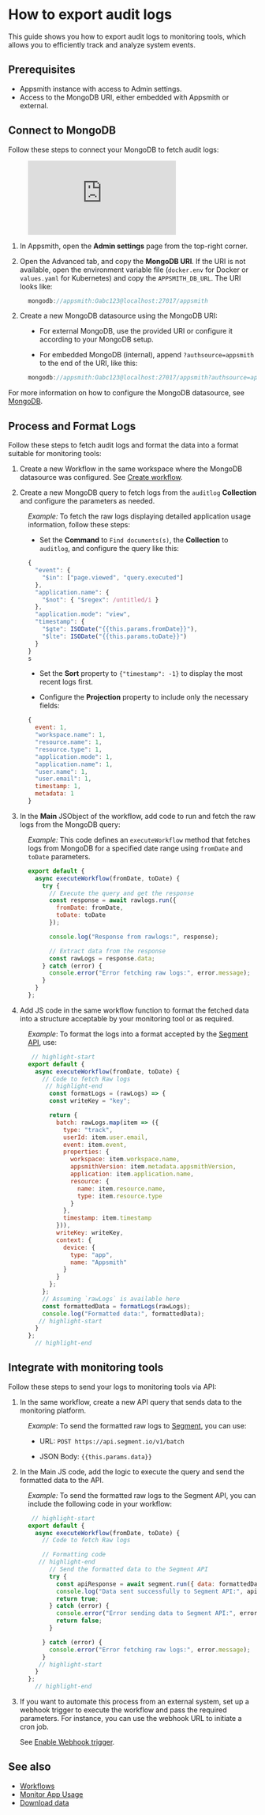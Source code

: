 # How to export audit logs 

This guide shows you how to export audit logs to monitoring tools, which allows you to efficiently track and analyze system events.


## Prerequisites

- Appsmith instance with access to Admin settings.
- Access to the MongoDB URI, either embedded with Appsmith or external.


## Connect to MongoDB

Follow these steps to connect your MongoDB to fetch audit logs:


<dd>

<div style={{ position: "relative", paddingBottom: "calc(50.520833333333336% + 41px)", height: "0", width: "100%" }}>
  <iframe src="https://demo.arcade.software/VORqZSvYo0RPYVSq46Li?embed" frameborder="0" loading="lazy" webkitallowfullscreen mozallowfullscreen allowfullscreen style={{ position: "absolute", top: "0", left: "0", width: "100%", height: "100%", colorScheme: "light" }} title="Appsmith | Connect Data">
  </iframe>
</div>


</dd>


1. In Appsmith, open the **Admin settings** page from the top-right corner.

2. Open the Advanced tab, and copy the **MongoDB URI**. If the URI is not available, open the environment variable file (`docker.env` for Docker or `values.yaml` for Kubernetes) and copy the `APPSMITH_DB_URL`. The URI looks like:




<dd>

```js
mongodb://appsmith:Oabc123@localhost:27017/appsmith
```


</dd>


2. Create a new MongoDB datasource using the MongoDB URI:

<dd>

- For external MongoDB, use the provided URI or configure it according to your MongoDB setup.

- For embedded MongoDB (internal), append `?authsource=appsmith` to the end of the URI, like this:

<dd>

```js
mongodb://appsmith:Oabc123@localhost:27017/appsmith?authsource=appsmith
```

</dd>

For more information on how to configure the MongoDB datasource, see [MongoDB](/connect-data/reference/querying-mongodb#connection-parameters).


</dd>


## Process and Format Logs

Follow these steps to fetch audit logs and format the data into a format suitable for monitoring tools:


1. Create a new Workflow in the same workspace where the MongoDB datasource was configured. See [Create workflow](/workflows/tutorials/create-workflow#create-workflow).

2. Create a new MongoDB query to fetch logs from the `auditlog` **Collection** and configure the parameters as needed. 

<dd>

*Example:* To fetch the raw logs displaying detailed application usage information, follow these steps:


- Set the **Command** to `Find documents(s)`, the **Collection** to `auditlog`, and configure the query like this:


```js
{
  "event": {
    "$in": ["page.viewed", "query.executed"]
  },
  "application.name": {
    "$not": { "$regex": /untitled/i }
  },
  "application.mode": "view",
  "timestamp": {
    "$gte": ISODate("{{this.params.fromDate}}"),
    "$lte": ISODate("{{this.params.toDate}}")
  }
}
s
```


- Set the **Sort** property to `{"timestamp": -1}` to display the most recent logs first.

- Configure the **Projection** property to include only the necessary fields:


```js
{ 
  event: 1, 
  "workspace.name": 1, 
  "resource.name": 1, 
  "resource.type": 1, 
  "application.mode": 1, 
  "application.name": 1, 
  "user.name": 1, 
  "user.email": 1, 
  timestamp: 1, 
  metadata: 1 
}
```

</dd>

3. In the **Main** JSObject of the workflow, add code to run and fetch the raw logs from the MongoDB query:

<dd>

*Example:* This code defines an `executeWorkflow` method that fetches logs from MongoDB for a specified date range using `fromDate` and `toDate` parameters.

```js
export default {
  async executeWorkflow(fromDate, toDate) {
    try {
      // Execute the query and get the response
      const response = await rawlogs.run({
        fromDate: fromDate,
        toDate: toDate
      });

      console.log("Response from rawlogs:", response);

      // Extract data from the response
      const rawLogs = response.data;
    } catch (error) {
      console.error("Error fetching raw logs:", error.message);
    }
  }
};
```

</dd>





4. Add JS code in the same workflow function to format the fetched data into a structure acceptable by your monitoring tool or as required.


<dd>

*Example*: To format the logs into a format accepted by the [Segment API](https://segment.com/docs/connections/sources/catalog/libraries/server/http-api/), use:








```js
 // highlight-start
export default {
  async executeWorkflow(fromDate, toDate) {
    // Code to fetch Raw logs 
     // highlight-end
      const formatLogs = (rawLogs) => {
      const writeKey = "key";

      return {
        batch: rawLogs.map(item => ({
          type: "track",
          userId: item.user.email,
          event: item.event,
          properties: {
            workspace: item.workspace.name,
            appsmithVersion: item.metadata.appsmithVersion,
            application: item.application.name,
            resource: {
              name: item.resource.name,
              type: item.resource.type
            }
          },
          timestamp: item.timestamp
        })),
        writeKey: writeKey,
        context: {
          device: {
            type: "app",
            name: "Appsmith"
          }
        }
      };
    };
    // Assuming `rawLogs` is available here
    const formattedData = formatLogs(rawLogs);
    console.log("Formatted data:", formattedData);
   // highlight-start
  }
};
  // highlight-end
```

</dd>

## Integrate with monitoring tools 

Follow these steps to send your logs to monitoring tools via API:

1. In the same workflow, create a new API query that sends data to the monitoring platform. 

<dd>

*Example*: To send the formatted raw logs to [Segment](https://segment.com/), you can use:

- URL: `POST https://api.segment.io/v1/batch`

- JSON Body: `{{this.params.data}}`


</dd>


2. In the Main JS code, add the logic to execute the query and send the formatted data to the API.


<dd>

*Example:* To send the formatted raw logs to the Segment API, you can include the following code in your workflow:

```js
 // highlight-start
export default {
  async executeWorkflow(fromDate, toDate) {
    // Code to fetch Raw logs 

    // Formatting code
   // highlight-end
      // Send the formatted data to the Segment API
      try {
        const apiResponse = await segment.run({ data: formattedData });
        console.log("Data sent successfully to Segment API:", apiResponse);
        return true;
      } catch (error) {
        console.error("Error sending data to Segment API:", error.message);
        return false;
      }

    } catch (error) {
      console.error("Error fetching raw logs:", error.message);
    }
   // highlight-start
  }
};
  // highlight-end
```

</dd>


3. If you want to automate this process from an external system, set up a webhook trigger to execute the workflow and pass the required parameters. For instance, you can use the webhook URL to initiate a cron job.

    See [Enable Webhook trigger](/workflows/tutorials/create-workflow#enable-webhook-trigger).



## See also

- [Workflows](/workflows)
- [Monitor App Usage](/build-apps/how-to-guides/usage-app)
- [Download data](/reference/appsmith-framework/widget-actions/download#format-and-download-data)